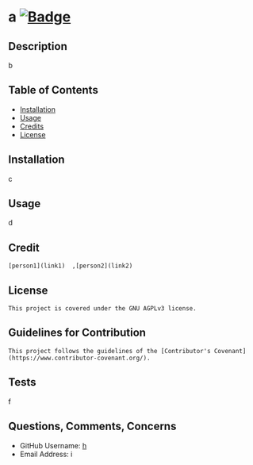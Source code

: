 
  # a [![Badge](https://img.shields.io/badge/License-GNU_AGPLv3-yellow)](#license)

  ## Description
  b

  ## Table of Contents

  * [Installation](#installation)
  * [Usage](#usage)
  * [Credits](#credits)
  * [License](#license)
  
  ## Installation
  c
  
  ## Usage
  d

  ## Credit
    [person1](link1)  ,[person2](link2)  
    
  ## License
    This project is covered under the GNU AGPLv3 license.
    
  ## Guidelines for Contribution
    This project follows the guidelines of the [Contributor's Covenant](https://www.contributor-covenant.org/).
    
  ## Tests
  f

  ## Questions, Comments, Concerns
  * GitHub Username: [h](https://github.com/h)
  * Email Address: i
  
